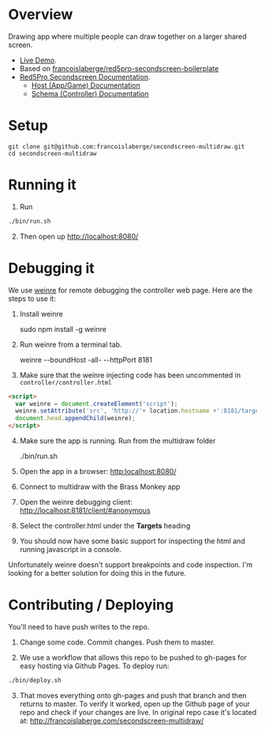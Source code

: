 # Overview
Drawing app where multiple people can draw together on a larger shared screen.

  - [Live Demo](http://francoislaberge.com/multidraw/).
  - Based on [francoislaberge/red5pro-secondscreen-boilerplate](https://github.com/francoislaberge/red5pro-secondscreen-boilerplate)
  - [Red5Pro Secondscreen Documentation](http://red5pro.com/docs/secondscreen/html5/).
    - [Host (App/Game) Documentation](http://red5pro.com/docs/secondscreen/html5/#html-host-library)
    - [Schema (Controller) Documentation](http://red5pro.com/docs/secondscreen/html5/#html-scheme-library)

# Setup

    git clone git@github.com:francoislaberge/secondscreen-multidraw.git
    cd secondscreen-multidraw

# Running it


1. Run
```bash
./bin/run.sh
```
2. Then open up [http://localhost:8080/](http:localhost:8080/)

# Debugging it
We use [weinre](http://people.apache.org/~pmuellr/weinre-docs/latest/) for remote debugging the controller
web page. Here are the steps to use it:

  1. Install weinre

      sudo npm install -g weinre

  2. Run weinre from a terminal tab.

      weinre --boundHost -all- --httpPort 8181

  3. Make sure that the weinre injecting code has been uncommented in ```controller/controller.html```

```html
<script>
  var weinre = document.createElement('script');
  weinre.setAttribute('src', 'http://'+ location.hostname +':8181/target/target-script-min.js#anonymous');
  document.head.appendChild(weinre);
</script>
```

  4. Make sure the app is running. Run from the multidraw folder


      ./bin/run.sh


  5. Open the app in a browser: [http:localhost:8080/](http:localhost:8080/)
  6. Connect to multidraw with the Brass Monkey app
  7. Open the weinre debugging client: [http://localhost:8181/client/#anonymous](http://localhost:8181/client/#anonymous)
  8. Select the controller.html under the **Targets** heading
  9. You should now have some basic support for inspecting the html and running javascript in a console.

Unfortunately weinre doesn't support breakpoints and code inspection. I'm looking for a better solution for doing this in the future.

# Contributing / Deploying
You'll need to have push writes to the repo.

1. Change some code. Commit changes. Push them to master.

2. We use a workflow that allows this repo to be pushed to gh-pages for easy hosting via
Github Pages. To deploy run:

```bash
./bin/deploy.sh
```

3. That moves everything onto gh-pages and push that branch and then returns to master.
To verify it worked, open up the Github page of your repo and check if your changes are live.
In original repo case it's located at:
http://francoislaberge.com/secondscreen-multidraw/

